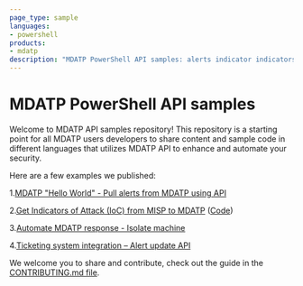 ```yaml
---
page_type: sample
languages:
- powershell
products:
- mdatp
description: "MDATP PowerShell API samples: alerts indicator indicators IOC MISP automate response isolate integration ticketing"
---
```


# MDATP PowerShell API samples

Welcome to MDATP API samples repository!
This repository is a starting point for all MDATP users developers to share content and sample code in different languages that utilizes MDATP API to enhance and automate your security.


Here are a few examples we published:

1.[MDATP "Hello World" - Pull alerts from MDATP using API](https://techcommunity.microsoft.com/t5/Microsoft-Defender-ATP/WDATP-API-Hello-World-or-using-a-simple-PowerShell-script-to/ba-p/326813)

2.[Get Indicators of Attack (IoC) from MISP to MDATP](https://techcommunity.microsoft.com/t5/Microsoft-Defender-ATP/Microsoft-Defender-ATP-and-Malware-Information-Sharing-Platform/m-p/576648#M100) ([Code](https://github.com/microsoft/MicrosoftDefenderATP-API-Samples/blob/master/Samples/Get-MISP-Hash.ps1))

3.[Automate MDATP response - Isolate machine](https://techcommunity.microsoft.com/t5/Microsoft-Defender-ATP/Automate-Windows-Defender-ATP-response-action-Machine-isolation/m-p/362701)

4.[Ticketing system integration – Alert update API](https://techcommunity.microsoft.com/t5/Microsoft-Defender-ATP/Ticketing-system-integration-Alert-update-API/ba-p/352191)

We welcome you to share and contribute, check out the guide in the [CONTRIBUTING.md file](https://github.com/microsoft/MicrosoftDefenderATP-API-Samples/blob/master/CONTRIBUTING.md).
